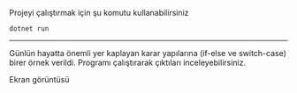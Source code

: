 Projeyi çalıştırmak için şu komutu kullanabilirsiniz
<br>

    dotnet run

---

Günlün hayatta önemli yer kaplayan karar yapılarına (if-else ve switch-case) birer örnek verildi. Programı çalıştırarak çıktıları inceleyebilirsiniz.

Ekran görüntüsü
<br>

